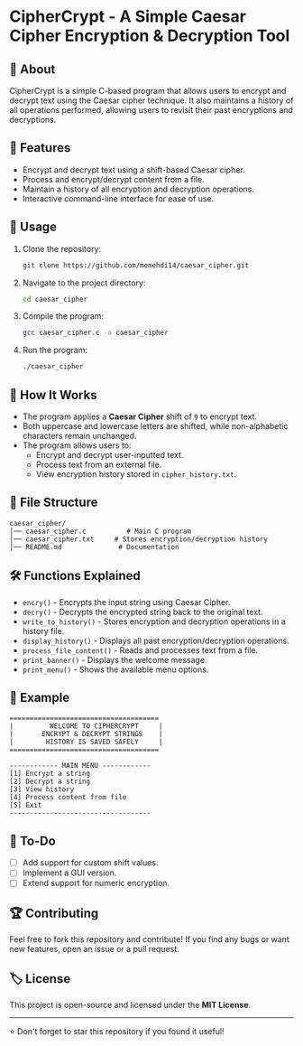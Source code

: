 # CipherCrypt - A Simple Caesar Cipher Encryption & Decryption Tool

## 📜 About
CipherCrypt is a simple C-based program that allows users to encrypt and decrypt text using the Caesar cipher technique. It also maintains a history of all operations performed, allowing users to revisit their past encryptions and decryptions.

## 🔧 Features
- Encrypt and decrypt text using a shift-based Caesar cipher.
- Process and encrypt/decrypt content from a file.
- Maintain a history of all encryption and decryption operations.
- Interactive command-line interface for ease of use.

## 🚀 Usage
1. Clone the repository:
   ```sh
   git clone https://github.com/memehdi14/caesar_cipher.git
   ```
2. Navigate to the project directory:
   ```sh
   cd caesar_cipher
   ```
3. Compile the program:
   ```sh
   gcc caesar_cipher.c -o caesar_cipher
   ```
4. Run the program:
   ```sh
   ./caesar_cipher
   ```

## 📜 How It Works
- The program applies a **Caesar Cipher** shift of `9` to encrypt text.
- Both uppercase and lowercase letters are shifted, while non-alphabetic characters remain unchanged.
- The program allows users to:
  - Encrypt and decrypt user-inputted text.
  - Process text from an external file.
  - View encryption history stored in `cipher_history.txt`.

## 📂 File Structure
```
caesar_cipher/
│── caesar_cipher.c          # Main C program
│── caesar_cipher.txt     # Stores encryption/decryption history
│── README.md              # Documentation
```

## 🛠️ Functions Explained
- `encry()` - Encrypts the input string using Caesar Cipher.
- `decry()` - Decrypts the encrypted string back to the original text.
- `write_to_history()` - Stores encryption and decryption operations in a history file.
- `display_history()` - Displays all past encryption/decryption operations.
- `process_file_content()` - Reads and processes text from a file.
- `print_banner()` - Displays the welcome message.
- `print_menu()` - Shows the available menu options.

## 📜 Example
```
=====================================
|         WELCOME TO CIPHERCRYPT     |
|       ENCRYPT & DECRYPT STRINGS    |
|        HISTORY IS SAVED SAFELY     |
=====================================

------------ MAIN MENU ------------
[1] Encrypt a string
[2] Decrypt a string
[3] View history
[4] Process content from file
[5] Exit
-----------------------------------
```

## 📝 To-Do
- [ ] Add support for custom shift values.
- [ ] Implement a GUI version.
- [ ] Extend support for numeric encryption.

## 🏆 Contributing
Feel free to fork this repository and contribute! If you find any bugs or want new features, open an issue or a pull request.

## 🏷️ License
This project is open-source and licensed under the **MIT License**.

---
⭐ Don't forget to star this repository if you found it useful!


